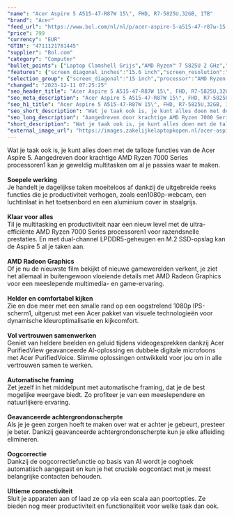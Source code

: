 ```yaml
---
"name": "Acer Aspire 5 A515-47-R87W 15\", FHD, R7-5825U,32GB, 1TB"
"brand": "Acer"
"feed_url": "https://www.bol.com/nl/nl/p/acer-aspire-5-a515-47-r87w-15-fhd-r7-5825u-32gb-1tb/9300000162898792"
"price": 799
"currency": "EUR"
"GTIN": "4711121781445"
"supplier": "Bol.com"
"category": "Computer"
"bullet_points": ["Laptop Clamshell Grijs","AMD Ryzen™ 7 5825U 2 GHz","39,6 cm (15.6\") Full HD 1920 x 1080 Pixels IPS LED backlight 16:9","32 GB DDR4-SDRAM","1 TB SSD","AMD Radeon Graphics","Wi-Fi 6E (802.11ax) Ethernet LAN 10,100,1000 Mbit/s Bluetooth 5.0","Lithium-Ion (Li-Ion) 50 Wh 14 uur 65 W","Windows 11 Home 64-bit"]
"features": {"screen_diagonal_inches":"15.6 inch","screen_resolution":"1920 x 1080 Pixels","processor_family":"AMD Ryzen™ 7","memory_size":"32 GB","memory_type":"DDR4-SDRAM","total_storage_space":"1 TB","operating_system":"Windows 11 Home","battery_capacity":"50 Wh","width":"362,9 mm","depth":"237,8 mm","height":"17,9 mm","weight":"1,77 kg","graphics_card":"AMD Radeon Graphics"}
"selection_group": {"screen_diagonal":"15 inch","processor":"AMD Ryzen 7","changed_price_past_3_days":false,"product_family":"Aspire"}
"changed": "2023-12-11 07:25:25"
"seo_header_title": "Acer Aspire 5 A515-47-R87W 15\", FHD, R7-5825U,32GB, 1TB"
"seo_meta_description": "Acer Aspire 5 A515-47-R87W 15\", FHD, R7-5825U,32GB, 1TB"
"seo_h1_title": "Acer Aspire 5 A515-47-R87W 15\", FHD, R7-5825U,32GB, 1TB"
"seo_short_description": "Wat je taak ook is, je kunt alles doen met de talloze functies van de Acer Aspire 5."
"seo_long_description": "Aangedreven door krachtige AMD Ryzen 7000 Series processoren1 kan je geweldig multitasken om al je passies waar te maken. <br /> <br /> <b>Soepele werking</b> <br />Je handelt je dagelijkse taken moeiteloos af dankzij de uitgebreide reeks functies die je productiviteit verhogen, zoals een1080p-webcam, een luchtinlaat in het toetsenbord en een aluminium cover in staalgrijs. <br /> <br /> <b>Klaar voor alles</b> <br />Til je multitasking en productiviteit naar een nieuw level met de ultra-efficiënte AMD Ryzen 7000 Series processoren1 voor razendsnelle prestaties. En met dual-channel LPDDR5-geheugen en M. 2 SSD-opslag kan de Aspire 5 al je taken aan. <br /> <br /> <b>AMD Radeon Graphics</b> <br />Of je nu de nieuwste film bekijkt of nieuwe gamewerelden verkent, je ziet het allemaal in buitengewoon vloeiende details met AMD Radeon Graphics voor een meeslepende multimedia- en game-ervaring. <br /> <br /> <b>Helder en comfortabel kijken</b> <br />Zie en doe meer met een smalle rand op een oogstrelend 1080p IPS-scherm1, uitgerust met een Acer pakket van visuele technologieën voor dynamische kleuroptimalisatie en kijkcomfort. <br /> <br /> <b>Vol vertrouwen samenwerken</b> <br />Geniet van heldere beelden en geluid tijdens videogesprekken dankzij Acer PurifiedView geavanceerde AI-oplossing en dubbele digitale microfoons met Acer PurifiedVoice. Slimme oplossingen ontwikkeld voor jou om in alle vertrouwen samen te werken. <br /> <br /> <b>Automatische framing</b> <br />Zet jezelf in het middelpunt met automatische framing, dat je de best mogelijke weergave biedt. Zo profiteer je van een meeslependere en natuurlijkere ervaring. <br /> <br /> <b>Geavanceerde achtergrondonscherpte</b> <br />Als je je geen zorgen hoeft te maken over wat er achter je gebeurt, presteer je beter. Dankzij geavanceerde achtergrondonscherpte kun je elke afleiding elimineren. <br /> <br /> <b>Oogcorrectie</b> <br />Dankzij de oogcorrectiefunctie op basis van AI wordt je ooghoek automatisch aangepast en kun je het cruciale oogcontact met je meest belangrijke contacten behouden. <br /> <br /> <b>Ultieme connectiviteit</b> <br />Sluit je apparaten aan of laad ze op via een scala aan poortopties. Ze bieden nog meer productiviteit en functionaliteit voor welke taak dan ook. <br /> <br />"
"short_description": "Wat je taak ook is, je kunt alles doen met de talloze functies van de Acer Aspire 5. Aangedreven door krachtige AMD Ryzen 7000 Series processoren1 kan je geweldig multitasken om al je passies waar te maken. Soepele werking Je handelt je dagelijkse taken moeiteloos af dankzij de uitgebreide reeks functies die je productiviteit verhogen, zoals een1080p-webcam, een luchtinlaat in het toetsenbord en een aluminium cover in staalgrijs. Klaar voor alles Til je multitasking en productiviteit naar een nieuw level met de ultra-efficiënte AMD Ryzen 7000 Series processoren1 voor razendsnelle prestaties. En met dual-channel LPDDR5-geheugen en M.2 SSD-opslag kan de Aspire 5 al je taken aan. AMD Radeon Graphics Of je nu de nieuwste film bekijkt of nieuwe gamewerelden verkent, je ziet het allemaal in buitengewoon vloeiende details met AMD Radeon Graphics voor een meeslepende multimedia- en game-ervaring. Helder en comfortabel kijken Zie en doe meer met een smalle rand op een oogstrelend 1080p IPS-scherm1, uitgerust met een Acer pakket van visuele technologieën voor dynamische kleuroptimalisatie en kijkcomfort. Vol vertrouwen samenwerken Geniet van heldere beelden en geluid tijdens videogesprekken dankzij Acer PurifiedView geavanceerde AI-oplossing en dubbele digitale microfoons met Acer PurifiedVoice. Slimme oplossingen ontwikkeld voor jou om in alle vertrouwen samen te werken. Automatische framing Zet jezelf in het middelpunt met automatische framing, dat je de best mogelijke weergave biedt. Zo profiteer je van een meeslependere en natuurlijkere ervaring. Geavanceerde achtergrondonscherpte Als je je geen zorgen hoeft te maken over wat er achter je gebeurt, presteer je beter. Dankzij geavanceerde achtergrondonscherpte kun je elke afleiding elimineren. Oogcorrectie Dankzij de oogcorrectiefunctie op basis van AI wordt je ooghoek automatisch aangepast en kun je het cruciale oogcontact met je meest belangrijke contacten behouden. Ultieme connectiviteit Sluit je apparaten aan of laad ze op via een scala aan poortopties. Ze bieden nog meer productiviteit en functionaliteit voor welke taak dan ook."
"external_image_url": "https://images.zakelijkelaptopkopen.nl/acer-aspire-5-a515-47-r87w-15-fhd-r7-5825u-32gb-1tb.webp"
---
```


Wat je taak ook is, je kunt alles doen met de talloze functies van de Acer Aspire 5. Aangedreven door krachtige AMD Ryzen 7000 Series processoren1 kan je geweldig multitasken om al je passies waar te maken. <br /> <br /> <b>Soepele werking</b> <br />Je handelt je dagelijkse taken moeiteloos af dankzij de uitgebreide reeks functies die je productiviteit verhogen, zoals een1080p-webcam, een luchtinlaat in het toetsenbord en een aluminium cover in staalgrijs. <br /> <br /> <b>Klaar voor alles</b> <br />Til je multitasking en productiviteit naar een nieuw level met de ultra-efficiënte AMD Ryzen 7000 Series processoren1 voor razendsnelle prestaties. En met dual-channel LPDDR5-geheugen en M.2 SSD-opslag kan de Aspire 5 al je taken aan. <br /> <br /> <b>AMD Radeon Graphics</b> <br />Of je nu de nieuwste film bekijkt of nieuwe gamewerelden verkent, je ziet het allemaal in buitengewoon vloeiende details met AMD Radeon Graphics voor een meeslepende multimedia- en game-ervaring. <br /> <br /> <b>Helder en comfortabel kijken</b> <br />Zie en doe meer met een smalle rand op een oogstrelend 1080p IPS-scherm1, uitgerust met een Acer pakket van visuele technologieën voor dynamische kleuroptimalisatie en kijkcomfort. <br /> <br /> <b>Vol vertrouwen samenwerken</b> <br />Geniet van heldere beelden en geluid tijdens videogesprekken dankzij Acer PurifiedView geavanceerde AI-oplossing en dubbele digitale microfoons met Acer PurifiedVoice. Slimme oplossingen ontwikkeld voor jou om in alle vertrouwen samen te werken. <br /> <br /> <b>Automatische framing</b> <br />Zet jezelf in het middelpunt met automatische framing, dat je de best mogelijke weergave biedt. Zo profiteer je van een meeslependere en natuurlijkere ervaring. <br /> <br /> <b>Geavanceerde achtergrondonscherpte</b> <br />Als je je geen zorgen hoeft te maken over wat er achter je gebeurt, presteer je beter. Dankzij geavanceerde achtergrondonscherpte kun je elke afleiding elimineren. <br /> <br /> <b>Oogcorrectie</b> <br />Dankzij de oogcorrectiefunctie op basis van AI wordt je ooghoek automatisch aangepast en kun je het cruciale oogcontact met je meest belangrijke contacten behouden. <br /> <br /> <b>Ultieme connectiviteit</b> <br />Sluit je apparaten aan of laad ze op via een scala aan poortopties. Ze bieden nog meer productiviteit en functionaliteit voor welke taak dan ook. <br /> <br />